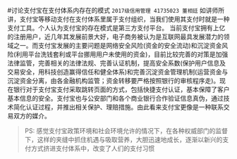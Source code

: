 #讨论支付宝在支付体系内存在的模式
`2017级信用管理 41735023 董相廷`
如讲师所讲，支付宝等移动支付在支付体系里属于支付组织，当我们使用其支付时就是一种支付工具。个人认为支付宝的存在模式是第三方支付平台。
当前支付宝拥有上亿的注册用户，近几年其发展前景大好，电子商务被认为是互联网最具发展潜力的领域之一。而支付宝发展的主要问题是网络安全风险(资金的安全流动)和沉淀资金风险(利用平台洗钱套利或平台挪用用户未使用的资金)，目前比较完善的对策是加强法律监管，完善相关的法律法规、完善认证机制，提高安全系数(保护用户信息及交易安全，用科技创造赢得信任和健全体系)和完善沉淀资金管理机制(运营资金与沉淀资金分离，由各金融机构监管；资金转移要严格按照银行的审核程序走)。现在银行对于支付宝支付采取跳转页面的方式，包括快捷支付认证，基本保障了客户基本信息的安全。支付宝也与公安部门和各个商业银行合作验证信息真伪，通过技术简化认证过程，并推出相关保护、理赔措施。由此看来支付宝更像是一种联系交易双方的媒介。
>PS: 感觉支付宝政策环境和社会环境允许的情况下，在各种权威部门的监督下，这样的夹缝中抓住机遇与吸取营养，大胆迅速地成长，逐渐以新兴的支付方式挤进支付体系中，改变了人们的支付习惯
